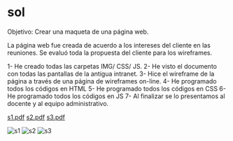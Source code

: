 # sol

Objetivo: Crear una maqueta de una página web.

La página web fue creada de acuerdo a los intereses del cliente en las reuniones. Se evaluó toda la propuesta del cliente para los wireframes.

1- He creado todas las carpetas IMG/ CSS/ JS.
2- He visto el documento con todas las pantallas de la antigua intranet.
3- Hice el wireframe de la página a través  de una página de wireframes on-line.
4- He programado todos los códigos en HTML 
5- He programado todos los códigos en CSS
6- He programado todos los códigos en JS
7- Al finalizar se lo presentamos al docente y al equipo administrativo.


[s1.pdf](https://github.com/YanLeandro/sol-maqueta/files/8058596/s1.pdf)
[s2.pdf](https://github.com/YanLeandro/sol-maqueta/files/8058599/s2.pdf)
[s3.pdf](https://github.com/YanLeandro/sol-maqueta/files/8058601/s3.pdf)

![s1](https://user-images.githubusercontent.com/91055703/153816864-919a786c-4178-46d9-b631-2228744e80f5.png)
![s2](https://user-images.githubusercontent.com/91055703/153816868-7c38d812-8318-4f10-ba26-82ef9c70af9a.png)
![s3](https://user-images.githubusercontent.com/91055703/153816871-5838009f-8677-4547-8d27-8e9a63c26473.png)
